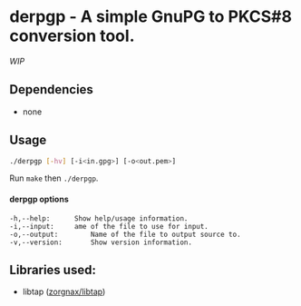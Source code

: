 # derpgp - A simple GnuPG to PKCS#8 conversion tool.

*WIP*

## Dependencies

* none

## Usage
```bash
./derpgp [-hv] [-i<in.gpg>] [-o<out.pem>]
```

Run `make` then `./derpgp`.

#### derpgp options

	-h,--help:		Show help/usage information.
	-i,--input:		ame of the file to use for input.
	-o,--output:		Name of the file to output source to.
	-v,--version:		Show version information.

## Libraries used:

* libtap ([zorgnax/libtap](https://github.com/zorgnax/libtap))
